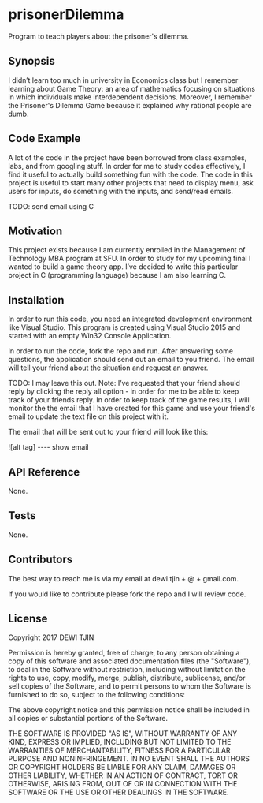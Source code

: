 # prisonerDilemma
Program to teach players about the prisoner's dilemma.

## Synopsis

I didn’t learn too much in university in Economics class but I remember learning about Game Theory: an area of mathematics focusing on situations in which individuals make interdependent decisions.  Moreover, I remember the Prisoner's Dilemma Game because it explained why rational people are dumb.

## Code Example

A lot of the code in the project have been borrowed from class examples, labs, and from googling stuff.  In order for me to study codes effectively, I find it useful to actually build something fun with the code.  The code in this project is useful to start many other projects that need to display menu, ask users for inputs, do something with the inputs, and send/read emails.

TODO: send email using C

## Motivation

This project exists because I am currently enrolled in the Management of Technology MBA program at SFU.  In order to study for my upcoming final I wanted to build a game theory app.  I’ve decided to write this particular project in C (programming language) because I am also learning C.

## Installation

In order to run this code, you need an integrated development environment like Visual Studio.  This program is created using Visual Studio 2015 and started with an empty Win32 Console Application.


In order to run the code, fork the repo and run.  After answering some questions, the application should send out an email to you friend.  The email will tell your friend about the situation and request an answer.  

TODO: I may leave this out. Note: I’ve requested that your friend should reply by clicking the reply all option - in order for me to be able to keep track of your friends reply.  In order to keep track of the game results, I will monitor the the email that I have created for this game and use your friend's email to update the text file on this project with it. 

The email that will be sent out to your friend will look like this:

![alt tag] ---- show email

## API Reference

None.

## Tests

None.

## Contributors

The best way to reach me is via my email at dewi.tjin + @ + gmail.com.

If you would like to contribute please fork the repo and I will review code.

## License

Copyright 2017 DEWI TJIN

Permission is hereby granted, free of charge, to any person obtaining a copy of this software and associated documentation files (the "Software"), to deal in the Software without restriction, including without limitation the rights to use, copy, modify, merge, publish, distribute, sublicense, and/or sell copies of the Software, and to permit persons to whom the Software is furnished to do so, subject to the following conditions:

The above copyright notice and this permission notice shall be included in all copies or substantial portions of the Software.

THE SOFTWARE IS PROVIDED "AS IS", WITHOUT WARRANTY OF ANY KIND, EXPRESS OR IMPLIED, INCLUDING BUT NOT LIMITED TO THE WARRANTIES OF MERCHANTABILITY, FITNESS FOR A PARTICULAR PURPOSE AND NONINFRINGEMENT. IN NO EVENT SHALL THE AUTHORS OR COPYRIGHT HOLDERS BE LIABLE FOR ANY CLAIM, DAMAGES OR OTHER LIABILITY, WHETHER IN AN ACTION OF CONTRACT, TORT OR OTHERWISE, ARISING FROM, OUT OF OR IN CONNECTION WITH THE SOFTWARE OR THE USE OR OTHER DEALINGS IN THE SOFTWARE.
